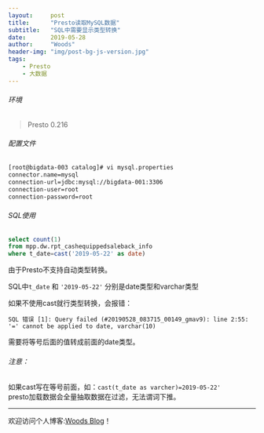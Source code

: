 ```yaml
---
layout:     post
title:      "Presto读取MySQL数据"
subtitle:   "SQL中需要显示类型转换"
date:       2019-05-28
author:     "Woods"
header-img: "img/post-bg-js-version.jpg"
tags:
    - Presto
    - 大数据
---
```


###### 环境
>Presto 0.216

###### 配置文件
```bash
[root@bigdata-003 catalog]# vi mysql.properties 
connector.name=mysql
connection-url=jdbc:mysql://bigdata-001:3306
connection-user=root
connection-password=root
```

###### SQL使用
```sql
select count(1)
from mpp.dw.rpt_cashequippedsaleback_info 
where t_date=cast('2019-05-22' as date)
```

由于Presto不支持自动类型转换。

SQL中`t_date` 和 `'2019-05-22'` 分别是date类型和varchar类型

如果不使用cast就行类型转换，会报错：
```
SQL 错误 [1]: Query failed (#20190528_083715_00149_gmav9): line 2:55: '=' cannot be applied to date, varchar(10)
```

需要将等号后面的值转成前面的date类型。

###### 注意：
如果cast写在等号前面，如：`cast(t_date as varcher)=2019-05-22'` </br>
presto加载数据会全量抽取数据在过滤，无法谓词下推。

---
欢迎访问个人博客:[Woods Blog](https://wsjwoods.github.io/)！